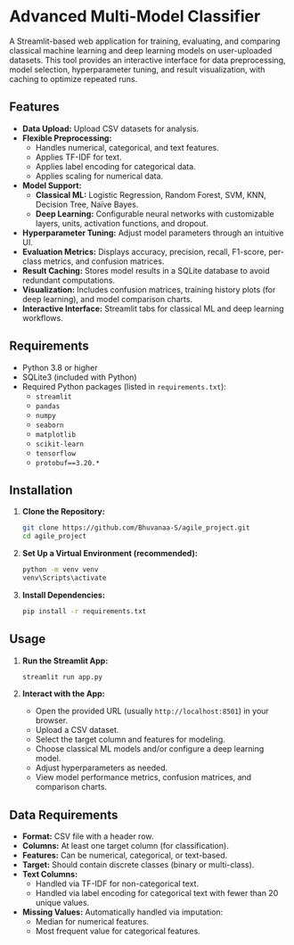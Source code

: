 # Advanced Multi-Model Classifier

A Streamlit-based web application for training, evaluating, and comparing classical machine learning and deep learning models on user-uploaded datasets. This tool provides an interactive interface for data preprocessing, model selection, hyperparameter tuning, and result visualization, with caching to optimize repeated runs.

## Features

- **Data Upload:** Upload CSV datasets for analysis.
- **Flexible Preprocessing:**
  - Handles numerical, categorical, and text features.
  - Applies TF-IDF for text.
  - Applies label encoding for categorical data.
  - Applies scaling for numerical data.
- **Model Support:**
  - **Classical ML:** Logistic Regression, Random Forest, SVM, KNN, Decision Tree, Naïve Bayes.
  - **Deep Learning:** Configurable neural networks with customizable layers, units, activation functions, and dropout.
- **Hyperparameter Tuning:** Adjust model parameters through an intuitive UI.
- **Evaluation Metrics:** Displays accuracy, precision, recall, F1-score, per-class metrics, and confusion matrices.
- **Result Caching:** Stores model results in a SQLite database to avoid redundant computations.
- **Visualization:** Includes confusion matrices, training history plots (for deep learning), and model comparison charts.
- **Interactive Interface:** Streamlit tabs for classical ML and deep learning workflows.

## Requirements

- Python 3.8 or higher
- SQLite3 (included with Python)
- Required Python packages (listed in `requirements.txt`):
  - `streamlit`
  - `pandas`
  - `numpy`
  - `seaborn`
  - `matplotlib`
  - `scikit-learn`
  - `tensorflow`
  - `protobuf==3.20.*`

## Installation

1.  **Clone the Repository:**

    ```bash
    git clone https://github.com/Bhuvanaa-S/agile_project.git
    cd agile_project
    ```

2.  **Set Up a Virtual Environment (recommended):**

    ```bash
    python -m venv venv
    venv\Scripts\activate
    ```

3.  **Install Dependencies:**
    ```bash
    pip install -r requirements.txt
    ```

## Usage

1.  **Run the Streamlit App:**

    ```bash
    streamlit run app.py
    ```

2.  **Interact with the App:**
    - Open the provided URL (usually `http://localhost:8501`) in your browser.
    - Upload a CSV dataset.
    - Select the target column and features for modeling.
    - Choose classical ML models and/or configure a deep learning model.
    - Adjust hyperparameters as needed.
    - View model performance metrics, confusion matrices, and comparison charts.

## Data Requirements

- **Format:** CSV file with a header row.
- **Columns:** At least one target column (for classification).
- **Features:** Can be numerical, categorical, or text-based.
- **Target:** Should contain discrete classes (binary or multi-class).
- **Text Columns:**
  - Handled via TF-IDF for non-categorical text.
  - Handled via label encoding for categorical text with fewer than 20 unique values.
- **Missing Values:** Automatically handled via imputation:
  - Median for numerical features.
  - Most frequent value for categorical features.
